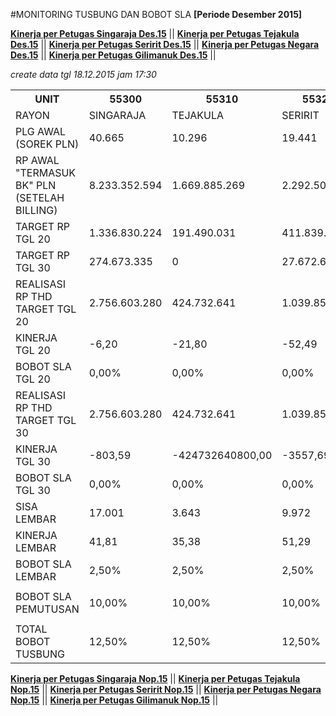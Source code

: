 #MONITORING TUSBUNG DAN BOBOT SLA
**[Periode Desember 2015]**


**[Kinerja per Petugas Singaraja Des.15](https://github.com/suriawan/Area-Bali-Utara/blob/master/petugas-singaraja-des15.md)** ||
**[Kinerja per Petugas Tejakula Des.15](https://github.com/suriawan/Area-Bali-Utara/blob/master/petugas-tejakula-des15.md)** ||
**[Kinerja per Petugas Seririt Des.15](https://github.com/suriawan/Area-Bali-Utara/blob/master/petugas-seririt-des15.md)** ||
**[Kinerja per Petugas Negara Des.15](https://github.com/suriawan/Area-Bali-Utara/blob/master/petugas-negara-des15.md)** ||
**[Kinerja per Petugas Gilimanuk Des.15](https://github.com/suriawan/Area-Bali-Utara/blob/master/petugas-gilimanuk-des15.md)** ||



_create data tgl 18.12.2015 jam 17:30_

<table><tbody><tr><th>UNIT</th><th>55300</th><th>55310</th><th>55320</th><th>55330</th><th>55340</th><th>5503</th></tr><tr><td>RAYON</td><td>SINGARAJA</td><td>TEJAKULA</td><td>SERIRIT</td><td>NEGARA</td><td>GILIMANUK</td><td>AREA BARA</td></tr><tr><td>PLG AWAL (SOREK PLN)</td><td> 40.665 </td><td> 10.296 </td><td> 19.441 </td><td> 26.767 </td><td> 12.649 </td><td> 109.446 </td></tr><tr><td>RP AWAL "TERMASUK BK" PLN (SETELAH BILLING)</td><td> 8.233.352.594 </td><td> 1.669.885.269 </td><td> 2.292.507.744 </td><td> 5.199.209.458 </td><td> 4.631.356.079 </td><td> 22.064.869.861 </td></tr><tr><td>TARGET RP TGL 20</td><td> 1.336.830.224 </td><td> 191.490.031 </td><td> 411.839.775 </td><td> 608.644.690 </td><td> 583.645.414 </td><td> 3.132.450.134 </td></tr><tr><td>TARGET RP TGL 30</td><td> 274.673.335 </td><td> 0 </td><td> 27.672.665 </td><td> 55.447.468 </td><td> 136.509.074 </td><td> 494.302.543 </td></tr><tr><td>REALISASI RP THD TARGET TGL 20</td><td> 2.756.603.280 </td><td> 424.732.641 </td><td> 1.039.851.884 </td><td> 1.588.674.307 </td><td> 1.798.350.248 </td><td> 7.608.212.360 </td></tr><tr><td>KINERJA TGL 20</td><td>-6,20</td><td>-21,80</td><td>-52,49</td><td>-61,02</td><td>-108,12</td><td>-42,88</td></tr><tr><td>BOBOT SLA TGL 20</td><td>0,00%</td><td>0,00%</td><td>0,00%</td><td>0,00%</td><td>0,00%</td><td>0,00%</td></tr><tr><td>REALISASI RP THD TARGET TGL 30</td><td> 2.756.603.280 </td><td>424.732.641</td><td> 1.039.851.884 </td><td> 1.588.674.307 </td><td> 1.798.350.248 </td><td> 7.608.212.360 </td></tr><tr><td>KINERJA TGL 30</td><td>-803,59</td><td>-424732640800,00</td><td>-3557,69</td><td>-2665,19</td><td>-1117,39</td><td>-1339,18</td></tr><tr><td>BOBOT SLA TGL 30</td><td>0,00%</td><td>0,00%</td><td>0,00%</td><td>0,00%</td><td>0,00%</td><td>0,00%</td></tr><tr><td>SISA LEMBAR</td><td>17.001 </td><td>3.643 </td><td>9.972 </td><td>9.774 </td><td>5.412 </td><td>45.430 </td></tr><tr><td>KINERJA LEMBAR</td><td>41,81</td><td>35,38</td><td>51,29</td><td>36,52</td><td>42,79</td><td>41,51</td></tr><tr><td>BOBOT SLA LEMBAR</td><td>2,50%</td><td>2,50%</td><td>2,50%</td><td>2,50%</td><td>2,50%</td><td>2,50%</td></tr><tr><td> </td><td> </td><td> </td><td> </td><td> </td><td> </td><td> </td></tr><tr><td>BOBOT SLA PEMUTUSAN</td><td>10,00%</td><td>10,00%</td><td>10,00%</td><td>10,00%</td><td>10,00%</td><td>10,00%</td></tr><tr><td> </td><td> </td><td> </td><td> </td><td> </td><td> </td><td> </td></tr><tr><td>TOTAL BOBOT TUSBUNG</td><td>12,50%</td><td>12,50%</td><td>12,50%</td><td>12,50%</td><td>12,50%</td><td>12,50%</td></tr></tbody></table>

**[Kinerja per Petugas Singaraja Nop.15](https://github.com/suriawan/Area-Bali-Utara/blob/master/petugas-singaraja-nop15.md)** || 
**[Kinerja per Petugas Tejakula Nop.15](https://github.com/suriawan/Area-Bali-Utara/blob/master/petugas-tejakula-nop15.md)** ||
**[Kinerja per Petugas Seririt Nop.15](https://github.com/suriawan/Area-Bali-Utara/blob/master/petugas-seririt-nop15.md)** || 
**[Kinerja per Petugas Negara Nop.15](https://github.com/suriawan/Area-Bali-Utara/blob/master/petugas-negara-nop15.md)** || 
**[Kinerja per Petugas Gilimanuk Nop.15](https://github.com/suriawan/Area-Bali-Utara/blob/master/petugas-gilimanuk-nop15.md)** || 
